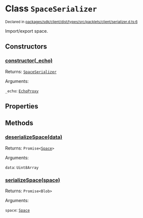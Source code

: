# Class `SpaceSerializer`
<sub>Declared in [packages/sdk/client/dist/types/src/packlets/client/serializer.d.ts:6]()</sub>


Import/export space.


## Constructors
### [constructor(_echo)]()



Returns: <code>[SpaceSerializer](/api/@dxos/react-client/classes/SpaceSerializer)</code>

Arguments: 

`_echo`: <code>[EchoProxy](/api/@dxos/react-client/classes/EchoProxy)</code>


## Properties


## Methods
### [deserializeSpace(data)]()



Returns: <code>Promise&lt;[Space](/api/@dxos/react-client/interfaces/Space)&gt;</code>

Arguments: 

`data`: <code>Uint8Array</code>

### [serializeSpace(space)]()



Returns: <code>Promise&lt;Blob&gt;</code>

Arguments: 

`space`: <code>[Space](/api/@dxos/react-client/interfaces/Space)</code>
